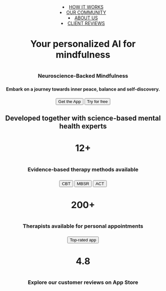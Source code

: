 <!DOCTYPE html>
<html>
  <head>
    <meta charset="UTF-8" />
    <meta name="viewport" content="width=device-width, initial-scale=1.0" />
    <title>WebSite</title>
  </head>
  <body>
 <header>
  <nav>
    <li><a href = "#">HOW IT WORKS</a></li>
    <li><a href = "#">OUR COMMUNITY</a></li>
    <li><a href = "#">ABOUT US</a></li>
    <li><a href = "#">CLIENT REVIEWS</a></li>
 </nav>
  <h1> Your personalized AI for mindfulness <h1>
    <h3> Neuroscience-Backed Mindfulness <h3>
      <h4> Embark on a journey towards inner peace, balance and self-discovery. <h4>
        <button> Get the App </button>
        <button> Try for free </button>
        <h2> Developed together with science-based mental health experts <h2>
          <h1> 12+ <h1>
            <h3> Evidence-based therapy methods available <h3>
              <button> CBT </button>
              <button> MBSR </button>
              <button> ACT </button>
             <h1> 200+ <h1>
               <h3> Therapists available for personal appointments <h3>
                 <button> Top-rated app </button>
                 <h1> 4.8 <h1>
                   <h3> Explore our customer reviews on App Store <h3>
  </body>
</html>
